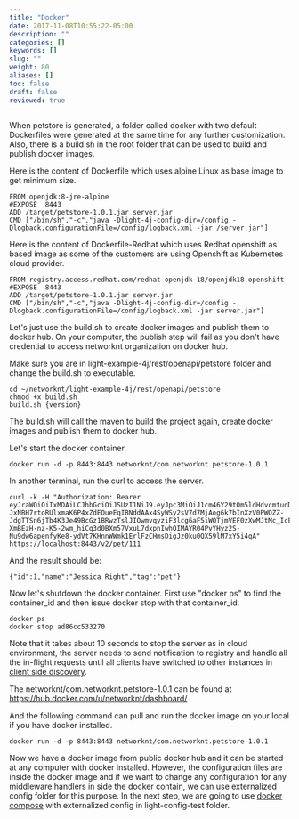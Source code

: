 ```yaml
---
title: "Docker"
date: 2017-11-08T10:55:22-05:00
description: ""
categories: []
keywords: []
slug: ""
weight: 80
aliases: []
toc: false
draft: false
reviewed: true
---
```


When petstore is generated, a folder called docker with two default Dockerfiles were
generated at the same time for any further customization. Also, there is a build.sh
in the root folder that can be used to build and publish docker images. 

Here is the content of Dockerfile which uses alpine Linux as base image to get minimum
size. 

```
FROM openjdk:8-jre-alpine
#EXPOSE  8443
ADD /target/petstore-1.0.1.jar server.jar
CMD ["/bin/sh","-c","java -Dlight-4j-config-dir=/config -Dlogback.configurationFile=/config/logback.xml -jar /server.jar"]
``` 

Here is the content of Dockerfile-Redhat which uses Redhat openshift as based image as
some of the customers are using Openshift as Kubernetes cloud provider. 

```
FROM registry.access.redhat.com/redhat-openjdk-18/openjdk18-openshift
#EXPOSE  8443
ADD /target/petstore-1.0.1.jar server.jar
CMD ["/bin/sh","-c","java -Dlight-4j-config-dir=/config -Dlogback.configurationFile=/config/logback.xml -jar server.jar"]
```  
 
Let's just use the build.sh to create docker images and publish them to docker hub. On
your computer, the publish step will fail as you don't have credential to access networknt
organization on docker hub. 

Make sure you are in light-example-4j/rest/openapi/petstore folder and change the build.sh
to executable. 

```
cd ~/networknt/light-example-4j/rest/openapi/petstore
chmod +x build.sh
build.sh {version}
```

The build.sh will call the maven to build the project again, create docker images and publish
them to docker hub. 


Let's start the docker container.

```
docker run -d -p 8443:8443 networknt/com.networknt.petstore-1.0.1
```

In another terminal, run the curl to access the server.

```
curl -k -H "Authorization: Bearer eyJraWQiOiIxMDAiLCJhbGciOiJSUzI1NiJ9.eyJpc3MiOiJ1cm46Y29tOm5ldHdvcmtudDpvYXV0aDI6djEiLCJhdWQiOiJ1cm46Y29tLm5ldHdvcmtudCIsImV4cCI6MTc5NDg3MzA1MiwianRpIjoiSjFKdmR1bFFRMUF6cjhTNlJueHEwQSIsImlhdCI6MTQ3OTUxMzA1MiwibmJmIjoxNDc5NTEyOTMyLCJ2ZXJzaW9uIjoiMS4wIiwidXNlcl9pZCI6InN0ZXZlIiwidXNlcl90eXBlIjoiRU1QTE9ZRUUiLCJjbGllbnRfaWQiOiJmN2Q0MjM0OC1jNjQ3LTRlZmItYTUyZC00YzU3ODc0MjFlNzIiLCJzY29wZSI6WyJ3cml0ZTpwZXRzIiwicmVhZDpwZXRzIl19.gUcM-JxNBH7rtoRUlxmaK6P4xZdEOueEqIBNddAAx4SyWSy2sV7d7MjAog6k7bInXzV0PWOZZ-JdgTTSn6jTb4K3Je49BcGz1BRwzTslJIOwmvqyziF3lcg6aF5iWOTjmVEF0zXwMJtMc_IcF9FAA8iQi2s5l0DYgkMrjkQ3fBhWnopgfkzjbCuZU2mHDSQ6DJmomWpnE9hDxBp_lGjsQ73HWNNKN-XmBEzH-nz-K5-2wm_hiCq3d0BXm57VxuL7dxpnIwhOIMAYR04PvYHyz2S-Nu9dw6apenfyKe8-ydVt7KHnnWWmk1ErlFzCHmsDigJz0ku0QX59lM7xY5i4qA" https://localhost:8443/v2/pet/111
```

And the result should be:

```
{"id":1,"name":"Jessica Right","tag":"pet"}
```

Now let's shutdown the docker container. First use "docker ps" to find the container_id
and then issue docker stop with that container_id.

```
docker ps
docker stop ad86cc533270
```

Note that it takes about 10 seconds to stop the server as in cloud environment, the server
needs to send notification to registry and handle all the in-flight requests until all clients 
have switched to other instances in [client side discovery][]. 

The networknt/com.networknt.petstore-1.0.1 can be found at 
https://hub.docker.com/u/networknt/dashboard/

And the following command can pull and run the docker image on your local if you have
docker installed.

```
docker run -d -p 8443:8443 networknt/com.networknt.petstore-1.0.1
```

Now we have a docker image from public docker hub and it can be started at any computer
with docker installed. However, the configuration files are inside the docker image and
if we want to change any configuration for any middleware handlers in side the docker
contain, we can use externalized config folder for this purpose. In the next step, we are
going to use [docker compose][] with externalized config in light-config-test folder.  

[client side discovery]: /tutorial/common/discovery/
[docker compose]: /tutorial/rest/openapi/petstore/compose/
